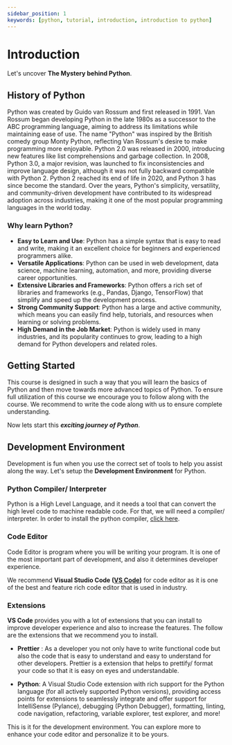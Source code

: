 ```yaml
---
sidebar_position: 1
keywords: [python, tutorial, introduction, introduction to python]
---
```


# Introduction

Let's uncover **The Mystery behind Python**.

## History of Python

Python was created by Guido van Rossum and first released in 1991. Van Rossum began developing Python in the late 1980s as a successor to the ABC programming language, aiming to address its limitations while maintaining ease of use. The name "Python" was inspired by the British comedy group Monty Python, reflecting Van Rossum's desire to make programming more enjoyable. Python 2.0 was released in 2000, introducing new features like list comprehensions and garbage collection. In 2008, Python 3.0, a major revision, was launched to fix inconsistencies and improve language design, although it was not fully backward compatible with Python 2. Python 2 reached its end of life in 2020, and Python 3 has since become the standard. Over the years, Python's simplicity, versatility, and community-driven development have contributed to its widespread adoption across industries, making it one of the most popular programming languages in the world today.

### Why learn Python?

- **Easy to Learn and Use**: Python has a simple syntax that is easy to read and write, making it an excellent choice for beginners and experienced programmers alike.
- **Versatile Applications**: Python can be used in web development, data science, machine learning, automation, and more, providing diverse career opportunities.
- **Extensive Libraries and Frameworks**: Python offers a rich set of libraries and frameworks (e.g., Pandas, Django, TensorFlow) that simplify and speed up the development process.
- **Strong Community Support**: Python has a large and active community, which means you can easily find help, tutorials, and resources when learning or solving problems.
- **High Demand in the Job Market**: Python is widely used in many industries, and its popularity continues to grow, leading to a high demand for Python developers and related roles.

## Getting Started

This course is designed in such a way that you will learn the basics of Python and then move towards more advanced topics of Python. To ensure full utilization of this course we encourage you to follow along with the course. We recommend to write the code along with us to ensure complete understanding.

Now lets start this **_exciting journey of Python_**.

## Development Environment

Development is fun when you use the correct set of tools to help you assist along the way. Let's setup the **Development Environment** for Python.

### Python Compiler/ Interpreter

Python is a High Level Language, and it needs a tool that can convert the high level code to machine readable code. For that, we will need a compiler/ interpreter. In order to install the python compiler, [click here](https://www.python.org/).

### Code Editor

Code Editor is program where you will be writing your program. It is one of the most important part of development, and also it determines developer experience.

We recommend **Visual Studio Code ([VS Code](https://code.visualstudio.com/Download/))** for code editor as it is one of the best and feature rich code editor that is used in industry.

### Extensions

**VS Code** provides you with a lot of extensions that you can install to improve developer experience and also to increase the features. The follow are the extensions that we recommend you to install.

- **Prettier** : As a developer you not only have to write functional code but also the code that is easy to understand and easy to understand for other developers. Prettier is a extension that helps to prettify/ format your code so that it is easy on eyes and understandable.

- **Python**: A Visual Studio Code extension with rich support for the Python language (for all actively supported Python versions), providing access points for extensions to seamlessly integrate and offer support for IntelliSense (Pylance), debugging (Python Debugger), formatting, linting, code navigation, refactoring, variable explorer, test explorer, and more!

This is it for the development environment. You can explore more to enhance your code editor and personalize it to be yours.
